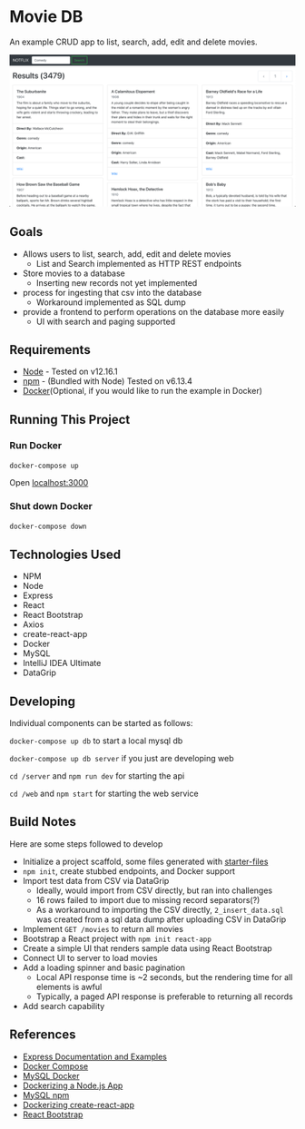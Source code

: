 # Movie DB

An example CRUD app to list, search, add, edit and delete movies.

![Example search results](./screenshot.png)

## Goals

-   Allows users to list, search, add, edit and delete movies
    -   List and Search implemented as HTTP REST endpoints
- 	Store movies to a database
    -   Inserting new records not yet implemented
-	process for ingesting that csv into the database
    -   Workaround implemented as SQL dump
-	provide a frontend to perform operations on the database more easily
    -   UI with search and paging supported

## Requirements

-   [Node](https://nodejs.org/en/download/) - Tested on v12.16.1
-   [npm](https://www.npmjs.com/package/npm) - (Bundled with Node) Tested on v6.13.4
-   [Docker](https://docs.docker.com/installation/)(Optional, if you would like to run the example in Docker)

## Running This Project

### Run Docker

`docker-compose up`

Open [localhost:3000](http://localhost:3000/)

### Shut down Docker

`docker-compose down`

## Technologies Used

* NPM
* Node
* Express
* React
* React Bootstrap
* Axios
* create-react-app
* Docker
* MySQL
* IntelliJ IDEA Ultimate
* DataGrip

## Developing

Individual components can be started as follows:

`docker-compose up db` to start a local mysql db

`docker-compose up db server` if you just are developing web

`cd /server` and `npm run dev` for starting the api

`cd /web` and `npm start` for starting the web service

## Build Notes

Here are some steps followed to develop

* Initialize a project scaffold, some files generated with [starter-files](https://github.com/AndrewBell/starter-files)
* `npm init`, create stubbed endpoints, and Docker support
* Import test data from CSV via DataGrip
    * Ideally, would import from CSV directly, but ran into challenges
    * 16 rows failed to import due to missing record separators(?)
    * As a workaround to importing the CSV directly, `2_insert_data.sql` was created from a sql data dump after uploading CSV in DataGrip
* Implement `GET /movies` to return all movies
* Bootstrap a React project with `npm init react-app`
* Create a simple UI that renders sample data using React Bootstrap
* Connect UI to server to load movies
* Add a loading spinner and basic pagination
    * Local API response time is ~2 seconds, but the rendering time for all elements is awful
    * Typically, a paged API response is preferable to returning all records
* Add search capability

## References

* [Express Documentation and Examples](https://expressjs.com/)
* [Docker Compose](https://docs.docker.com/compose/)
* [MySQL Docker](https://hub.docker.com/_/mysql)
* [Dockerizing a Node.js App](https://nodejs.org/en/docs/guides/nodejs-docker-webapp/)
* [MySQL npm](https://www.npmjs.com/package/mysql)
* [Dockerizing create-react-app](https://mherman.org/blog/dockerizing-a-react-app/)
* [React Bootstrap](https://react-bootstrap.netlify.app/)
